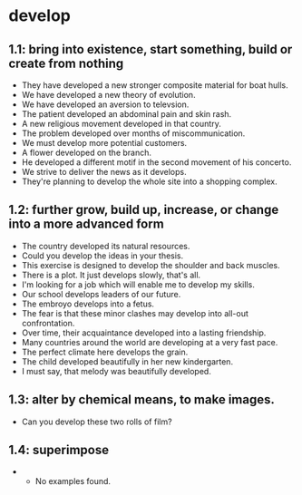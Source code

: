 # develop
## 1.1: bring into existence, start something, build or create from nothing

  *  They have developed a new stronger composite material for boat hulls.
  *  We have developed a new theory of evolution.
  *  We have developed an aversion to televsion.
  *  The patient developed an abdominal pain and skin rash.
  *  A new religious movement developed in that country.
  *  The problem developed over months of miscommunication.
  *  We must develop more potential customers.
  *  A flower developed on the branch.
  *  He developed a different motif in the second movement of his concerto.
  *  We strive to deliver the news as it develops.
  *  They're planning to develop the whole site into a shopping complex.

## 1.2: further grow, build up, increase, or change into a more advanced form

  *  The country developed its natural resources.
  *  Could you develop the ideas in your thesis.
  *  This exercise is designed to develop the shoulder and back muscles.
  *  There is a plot. It just develops slowly, that's all.
  *  I'm looking for a job which will enable me to develop my skills.
  *  Our school develops leaders of our future.
  *  The embroyo develops into a fetus.
  *  The fear is that these minor clashes may develop into all-out confrontation.
  *  Over time, their acquaintance developed into a lasting friendship.
  *  Many countries around the world are developing at a very fast pace.
  *  The perfect climate here develops the grain.
  *  The child developed beautifully in her new kindergarten.
  *  I must say, that melody was beautifully developed.

## 1.3: alter by chemical means, to make images.

  *  Can you develop these two rolls of film?

## 1.4: superimpose

  *  * No examples found.
